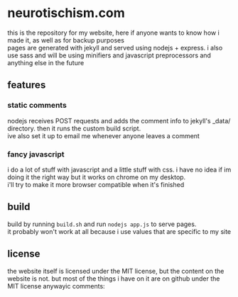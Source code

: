neurotischism.com
=================

this is the repository for my website, here if anyone wants to know how i made it, as well as for backup purposes  
pages are generated with jekyll and served using nodejs + express. i also use sass and will be using minifiers and javascript preprocessors and anything else in the future

features
-------
### static comments  
nodejs receives POST requests and adds the comment info to jekyll's _data/ directory. then it runs the custom build script.  
ive also set it up to email me whenever anyone leaves a comment

### fancy javascript
i do a lot of stuff with javascript and a little stuff with css. i have no idea if im doing it the right way but it works on chrome on my desktop.  
i'll try to make it more browser compatible when it's finished

build
-----
build by running `build.sh` and run `nodejs app.js` to serve pages.  
it probably won't work at all because i use values that are specific to my site  

license
-------
the website itself is licensed under the MIT license, but the content on the website is not.
but most of the things i have on it are on github under the MIT license anywayic comments:  

